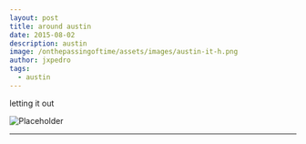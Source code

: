 ```yaml
---
layout: post
title: around austin
date: 2015-08-02
description: austin
image: /onthepassingoftime/assets/images/austin-it-h.png
author: jxpedro
tags: 
  - austin
---
```

<p >letting it out</p>

![Placeholder](/onthepassingoftime/assets/images/austin-it.png)

<p></p>

<hr/>
